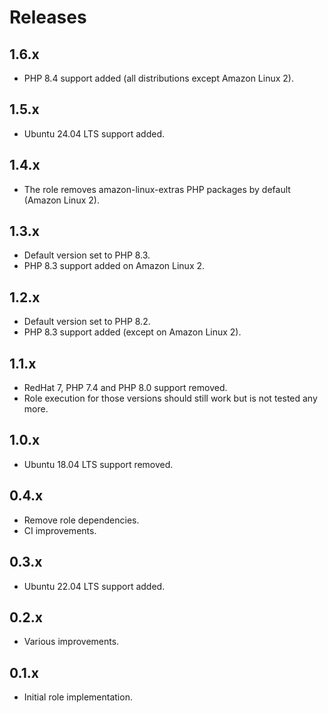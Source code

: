 # Releases

## 1.6.x

- PHP 8.4 support added (all distributions except Amazon Linux 2).

## 1.5.x

- Ubuntu 24.04 LTS support added.

## 1.4.x

- The role removes amazon-linux-extras PHP packages by default (Amazon Linux 2).

## 1.3.x

- Default version set to PHP 8.3.
- PHP 8.3 support added on Amazon Linux 2.

## 1.2.x

- Default version set to PHP 8.2.
- PHP 8.3 support added (except on Amazon Linux 2).

## 1.1.x

- RedHat 7, PHP 7.4 and PHP 8.0 support removed.
- Role execution for those versions should still work but is not tested any more.

## 1.0.x

- Ubuntu 18.04 LTS support removed.

## 0.4.x

- Remove role dependencies.
- CI improvements.

## 0.3.x

- Ubuntu 22.04 LTS support added.

## 0.2.x

- Various improvements.

## 0.1.x

- Initial role implementation.
